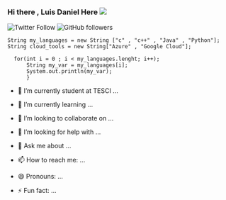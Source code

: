 ### Hi there  , Luis Daniel Here ![](https://gifimage.net/wp-content/uploads/2017/10/mini-gif-12.gif)
![Twitter Follow](https://img.shields.io/twitter/follow/DaniDaniel1245?label=Follow&style=social)
![GitHub followers](https://img.shields.io/github/followers/ddaniuwu?style=social)



````
String my_languages = new String ["c" , "c++" , "Java" , "Python"];
String cloud_tools = new String["Azure" , "Google Cloud"];
  
  for(int i = 0 ; i < my_languages.lenght; i++);
      String my_var = my_languages[i];
      System.out.println(my_var);
      }

`````

- 🔭 I’m currently student at TESCI ...

- 🌱 I’m currently learning ...

- 👯 I’m looking to collaborate on ...
- 🤔 I’m looking for help with ...
- 💬 Ask me about ...
- 📫 How to reach me: ...
- 😄 Pronouns: ...
- ⚡ Fun fact: ...


